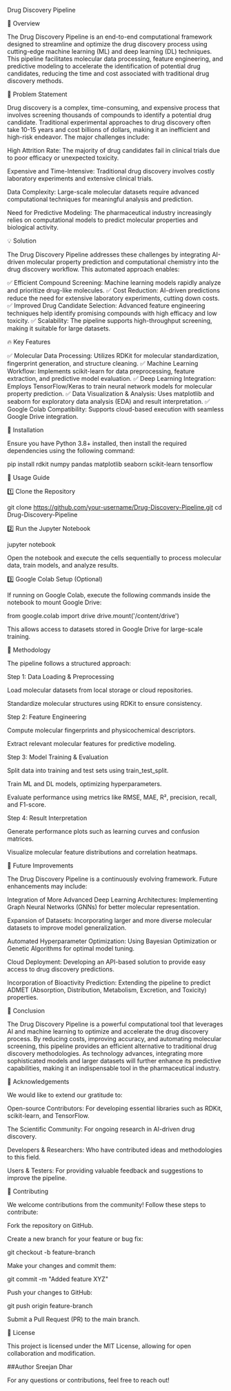 Drug Discovery Pipeline

📌 Overview

The Drug Discovery Pipeline is an end-to-end computational framework designed to streamline and optimize the drug discovery process using cutting-edge machine learning (ML) and deep learning (DL) techniques. This pipeline facilitates molecular data processing, feature engineering, and predictive modeling to accelerate the identification of potential drug candidates, reducing the time and cost associated with traditional drug discovery methods.

🏥 Problem Statement

Drug discovery is a complex, time-consuming, and expensive process that involves screening thousands of compounds to identify a potential drug candidate. Traditional experimental approaches to drug discovery often take 10-15 years and cost billions of dollars, making it an inefficient and high-risk endeavor. The major challenges include:

High Attrition Rate: The majority of drug candidates fail in clinical trials due to poor efficacy or unexpected toxicity.

Expensive and Time-Intensive: Traditional drug discovery involves costly laboratory experiments and extensive clinical trials.

Data Complexity: Large-scale molecular datasets require advanced computational techniques for meaningful analysis and prediction.

Need for Predictive Modeling: The pharmaceutical industry increasingly relies on computational models to predict molecular properties and biological activity.

💡 Solution

The Drug Discovery Pipeline addresses these challenges by integrating AI-driven molecular property prediction and computational chemistry into the drug discovery workflow. This automated approach enables:

✅ Efficient Compound Screening: Machine learning models rapidly analyze and prioritize drug-like molecules.
✅ Cost Reduction: AI-driven predictions reduce the need for extensive laboratory experiments, cutting down costs.
✅ Improved Drug Candidate Selection: Advanced feature engineering techniques help identify promising compounds with high efficacy and low toxicity.
✅ Scalability: The pipeline supports high-throughput screening, making it suitable for large datasets.

🔥 Key Features

✅ Molecular Data Processing: Utilizes RDKit for molecular standardization, fingerprint generation, and structure cleaning.
✅ Machine Learning Workflow: Implements scikit-learn for data preprocessing, feature extraction, and predictive model evaluation.
✅ Deep Learning Integration: Employs TensorFlow/Keras to train neural network models for molecular property prediction.
✅ Data Visualization & Analysis: Uses matplotlib and seaborn for exploratory data analysis (EDA) and result interpretation.
✅ Google Colab Compatibility: Supports cloud-based execution with seamless Google Drive integration.

🚀 Installation

Ensure you have Python 3.8+ installed, then install the required dependencies using the following command:

pip install rdkit numpy pandas matplotlib seaborn scikit-learn tensorflow

🎯 Usage Guide

1️⃣ Clone the Repository

git clone https://github.com/your-username/Drug-Discovery-Pipeline.git
cd Drug-Discovery-Pipeline

2️⃣ Run the Jupyter Notebook

jupyter notebook

Open the notebook and execute the cells sequentially to process molecular data, train models, and analyze results.

3️⃣ Google Colab Setup (Optional)

If running on Google Colab, execute the following commands inside the notebook to mount Google Drive:

from google.colab import drive
drive.mount('/content/drive')

This allows access to datasets stored in Google Drive for large-scale training.

🔬 Methodology

The pipeline follows a structured approach:

Step 1: Data Loading & Preprocessing

Load molecular datasets from local storage or cloud repositories.

Standardize molecular structures using RDKit to ensure consistency.

Step 2: Feature Engineering

Compute molecular fingerprints and physicochemical descriptors.

Extract relevant molecular features for predictive modeling.

Step 3: Model Training & Evaluation

Split data into training and test sets using train_test_split.

Train ML and DL models, optimizing hyperparameters.

Evaluate performance using metrics like RMSE, MAE, R², precision, recall, and F1-score.

Step 4: Result Interpretation

Generate performance plots such as learning curves and confusion matrices.

Visualize molecular feature distributions and correlation heatmaps.

🔮 Future Improvements

The Drug Discovery Pipeline is a continuously evolving framework. Future enhancements may include:

Integration of More Advanced Deep Learning Architectures: Implementing Graph Neural Networks (GNNs) for better molecular representation.

Expansion of Datasets: Incorporating larger and more diverse molecular datasets to improve model generalization.

Automated Hyperparameter Optimization: Using Bayesian Optimization or Genetic Algorithms for optimal model tuning.

Cloud Deployment: Developing an API-based solution to provide easy access to drug discovery predictions.

Incorporation of Bioactivity Prediction: Extending the pipeline to predict ADMET (Absorption, Distribution, Metabolism, Excretion, and Toxicity) properties.

🎯 Conclusion

The Drug Discovery Pipeline is a powerful computational tool that leverages AI and machine learning to optimize and accelerate the drug discovery process. By reducing costs, improving accuracy, and automating molecular screening, this pipeline provides an efficient alternative to traditional drug discovery methodologies. As technology advances, integrating more sophisticated models and larger datasets will further enhance its predictive capabilities, making it an indispensable tool in the pharmaceutical industry.

🙏 Acknowledgements

We would like to extend our gratitude to:

Open-source Contributors: For developing essential libraries such as RDKit, scikit-learn, and TensorFlow.

The Scientific Community: For ongoing research in AI-driven drug discovery.

Developers & Researchers: Who have contributed ideas and methodologies to this field.

Users & Testers: For providing valuable feedback and suggestions to improve the pipeline.

🤝 Contributing

We welcome contributions from the community! Follow these steps to contribute:

Fork the repository on GitHub.

Create a new branch for your feature or bug fix:

git checkout -b feature-branch

Make your changes and commit them:

git commit -m "Added feature XYZ"

Push your changes to GitHub:

git push origin feature-branch

Submit a Pull Request (PR) to the main branch.

📜 License

This project is licensed under the MIT License, allowing for open collaboration and modification.

##Author
Sreejan Dhar

For any questions or contributions, feel free to reach out!
